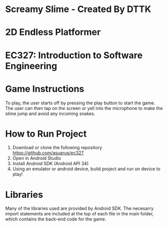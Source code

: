 # Screamy Slime - Created By DTTK
# 2D Endless Platformer  
# EC327: Introduction to Software Engineering 

# Game Instructions 
To play, the user starts off by pressing the play button to start the game. The user can then tap on the screen or yell into the microphone to make the slime jump and avoid any incoming snakes. 

# How to Run Project 
1. Download or clone the following repository
   https://github.com/asuarus/ec327
2. Open in Android Studio
3. Install Android SDK (Android API 34)
4. Using an emulator or android device, build project and run on device to play!

# Libraries
Many of the libraries used are provided by Android SDK. The necesarry import statements are included at the top of each file in the main folder, which contains the back-end code for the game. 
